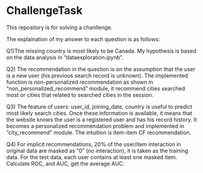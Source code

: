 # ChallengeTask
This repository is for solving a chanllenge.

The explaination of my answer to each question is as follows:

Q1)The missing country is most likely to be Canada. My hypothesis is based on the data analysis in “dataexploration.ipynb”.

Q2) The recommendation in the question is on the assumption that the user is a new user (his previous search record is unknown). The implemented function  is non-personalized recommendation as shown in “non_personalized_recommend” module, it recommend cities searched most or cities that related to searched cities in the session.

Q3) The feature of users: user_id, joining_date, country is useful to predict most likely search cities. Once these information is available, it means that the website knows the user is a registered user and has his record history. It becomes a personalized recommendation problem  and implemented in “city_recommend” module. The intuition is item-item CF recommendation.

Q4) For implicit recommendations,  20% of the user/item interaction in original data are masked as “0” (no interaction), it is taken as the training data. For the test data, each user contains at least one masked item. Calculate ROC, and AUC, get the average AUC.
